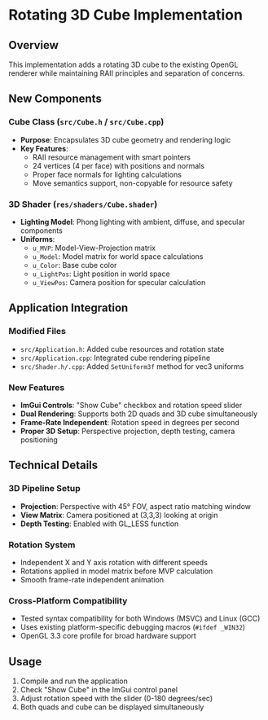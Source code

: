 # Rotating 3D Cube Implementation

## Overview
This implementation adds a rotating 3D cube to the existing OpenGL renderer while maintaining RAII principles and separation of concerns.

## New Components

### Cube Class (`src/Cube.h` / `src/Cube.cpp`)
- **Purpose**: Encapsulates 3D cube geometry and rendering logic
- **Key Features**:
  - RAII resource management with smart pointers
  - 24 vertices (4 per face) with positions and normals
  - Proper face normals for lighting calculations
  - Move semantics support, non-copyable for resource safety

### 3D Shader (`res/shaders/Cube.shader`)
- **Lighting Model**: Phong lighting with ambient, diffuse, and specular components
- **Uniforms**:
  - `u_MVP`: Model-View-Projection matrix
  - `u_Model`: Model matrix for world space calculations
  - `u_Color`: Base cube color
  - `u_LightPos`: Light position in world space
  - `u_ViewPos`: Camera position for specular calculation

## Application Integration

### Modified Files
- `src/Application.h`: Added cube resources and rotation state
- `src/Application.cpp`: Integrated cube rendering pipeline
- `src/Shader.h/.cpp`: Added `SetUniform3f` method for vec3 uniforms

### New Features
- **ImGui Controls**: "Show Cube" checkbox and rotation speed slider
- **Dual Rendering**: Supports both 2D quads and 3D cube simultaneously
- **Frame-Rate Independent**: Rotation speed in degrees per second
- **Proper 3D Setup**: Perspective projection, depth testing, camera positioning

## Technical Details

### 3D Pipeline Setup
- **Projection**: Perspective with 45° FOV, aspect ratio matching window
- **View Matrix**: Camera positioned at (3,3,3) looking at origin
- **Depth Testing**: Enabled with GL_LESS function

### Rotation System
- Independent X and Y axis rotation with different speeds
- Rotations applied in model matrix before MVP calculation
- Smooth frame-rate independent animation

### Cross-Platform Compatibility
- Tested syntax compatibility for both Windows (MSVC) and Linux (GCC)
- Uses existing platform-specific debugging macros (`#ifdef _WIN32`)
- OpenGL 3.3 core profile for broad hardware support

## Usage
1. Compile and run the application
2. Check "Show Cube" in the ImGui control panel
3. Adjust rotation speed with the slider (0-180 degrees/sec)
4. Both quads and cube can be displayed simultaneously